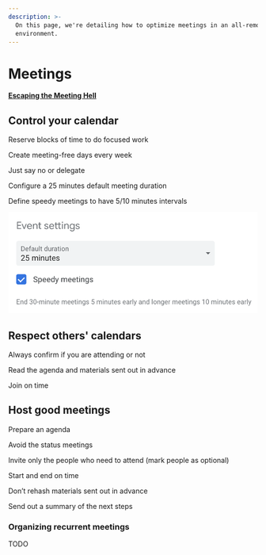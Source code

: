 ```yaml
---
description: >-
  On this page, we're detailing how to optimize meetings in an all-remote
  environment.
---
```


# Meetings

[**Escaping the Meeting Hell**](https://sterlingmiller2014.wordpress.com/2019/09/25/ten-things-escaping-meeting-hell/)

## Control your calendar

Reserve blocks of time to do focused work

Create meeting-free days every week

Just say no or delegate

Configure a 25 minutes default meeting duration

Define speedy meetings to have 5/10 minutes intervals

![](../../.gitbook/assets/image%20%2816%29.png)

## Respect others' calendars

Always confirm if you are attending or not

Read the agenda and materials sent out in advance

Join on time

## Host good meetings

Prepare an agenda

Avoid the status meetings

Invite only the people who need to attend \(mark people as optional\)

Start and end on time

Don’t rehash materials sent out in advance

Send out a summary of the next steps

### Organizing recurrent meetings

TODO

